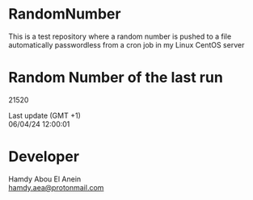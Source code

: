 # RandomNumber    
This is a test repository where a random number is pushed to a file automatically passwordless from a cron job in my Linux CentOS server    
# Random Number of the last run   
21520
      
Last update (GMT +1)    
06/04/24 12:00:01
# Developer    
Hamdy Abou El Anein   
hamdy.aea@protonmail.com
